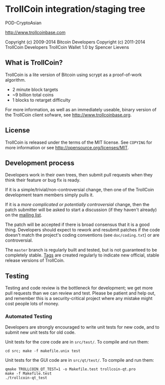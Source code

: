 TrollCoin integration/staging tree
================================

POD-CryptoAsian

http://www.trollcoinbase.com

Copyright (c) 2009-2014 Bitcoin Developers
Copyright (c) 2011-2014 TrollCoin Developers
TrollCoin Wallet 1.0 by Spencer Lievens

What is TrollCoin?
----------------

TrollCoin is a lite version of Bitcoin using scrypt as a proof-of-work algorithm.
 - 2 minute block targets
  - ~9 billion total coins
 - 1 blocks to retarget difficulty

For more information, as well as an immediately useable, binary version of
the TrollCoin client sofware, see http://www.trollcoinbase.org.

License
-------

TrollCoin is released under the terms of the MIT license. See `COPYING` for more
information or see http://opensource.org/licenses/MIT.

Development process
-------------------

Developers work in their own trees, then submit pull requests when they think
their feature or bug fix is ready.

If it is a simple/trivial/non-controversial change, then one of the TrollCoin
development team members simply pulls it.

If it is a *more complicated or potentially controversial* change, then the patch
submitter will be asked to start a discussion (if they haven't already) on the
[mailing list](http://sourceforge.net/mailarchive/forum.php?forum_name=trollcoin-development).

The patch will be accepted if there is broad consensus that it is a good thing.
Developers should expect to rework and resubmit patches if the code doesn't
match the project's coding conventions (see `doc/coding.txt`) or are
controversial.

The `master` branch is regularly built and tested, but is not guaranteed to be
completely stable. [Tags](https://github.com/TrollCoin-Cryptocurrency/TrollCoin-Linux-Source/tags) are created
regularly to indicate new official, stable release versions of TrollCoin.

Testing
-------

Testing and code review is the bottleneck for development; we get more pull
requests than we can review and test. Please be patient and help out, and
remember this is a security-critical project where any mistake might cost people
lots of money.

### Automated Testing

Developers are strongly encouraged to write unit tests for new code, and to
submit new unit tests for old code.

Unit tests for the core code are in `src/test/`. To compile and run them:

    cd src; make -f makefile.unix test

Unit tests for the GUI code are in `src/qt/test/`. To compile and run them:

    qmake TROLLCOIN_QT_TEST=1 -o Makefile.test trollcoin-qt.pro
    make -f Makefile.test
    ./trollcoin-qt_test
